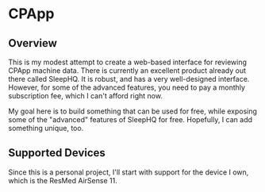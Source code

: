 # CPApp

## Overview

This is my modest attempt to create a web-based interface for reviewing CPApp machine data. There is currently
an excellent product already out there called SleepHQ. It is robust, and has a very well-designed interface.
However, for some of the advanced features, you need to pay a monthly subscription fee, which I can't afford right now.

My goal here is to build something that can be used for free,
while exposing some of the "advanced" features of SleepHQ for free.
Hopefully, I can add something unique, too.

## Supported Devices
Since this is a personal project, I'll start with support for the device I own, which is the ResMed AirSense 11.


